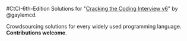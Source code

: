 #CtCI-6th-Edition
Solutions for "[Cracking the Coding Interview v6](http://www.amazon.com/Cracking-Coding-Interview-6th-Edition/dp/0984782850)" by @gaylemcd.

Crowdsourcing solutions for every widely used programming language. **Contributions welcome**.
